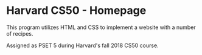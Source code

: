# Harvard CS50 - Homepage
This program utilizes HTML and CSS to implement a website with a number of recipes.

Assigned as PSET 5 during Harvard's fall 2018 CS50 course.
